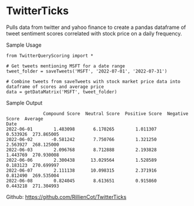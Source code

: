 # TwitterTicks
Pulls data from twitter and yahoo finance to create a pandas dataframe of tweet sentiment scores correlated with stock price on a daily frequency.

Sample Usage
```
from TwitterQueryScoring import *

# Get tweets mentioning MSFT for a date range
tweet_folder = saveTweets('MSFT', '2022-07-01', '2022-07-31')

# Combine tweets from saveTweets with stock market price data into dataframe of scores and average price
data = getDataMatrix('MSFT', tweet_folder)
```
Sample Output
```
              Compound Score  Neutral Score  Positive Score  Negative Score  Average
Date
2022-06-01        1.483098       6.170265        1.011307        0.533926  273.865005
2022-06-02       -0.581242       7.750766        1.321250        2.563927  268.125000
2022-06-03        2.096768       8.712888        2.193828        1.443769  270.930008
2022-06-06        2.300438      13.029564        1.528589        0.183123  270.699997
2022-06-07        2.111138      10.098315        2.371916        0.812490  269.535004
2022-06-08        0.824045       8.613651        0.915860        0.443218  271.304993
```

Github: https://github.com/RillienCot/TwitterTicks
